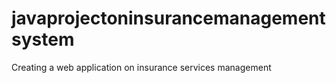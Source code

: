 # javaprojectoninsurancemanagementsystem
Creating a web application on insurance services management
